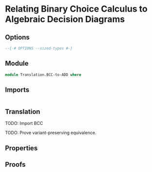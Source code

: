 # Relating Binary Choice Calculus to Algebraic Decision Diagrams

## Options

```agda
--{-# OPTIONS --sized-types #-}
```

## Module

```agda
module Translation.BCC-to-ADD where
```

## Imports

```agda

```

## Translation

TODO: Import BCC

TODO: Prove variant-preserving equivalence.

## Properties

## Proofs
